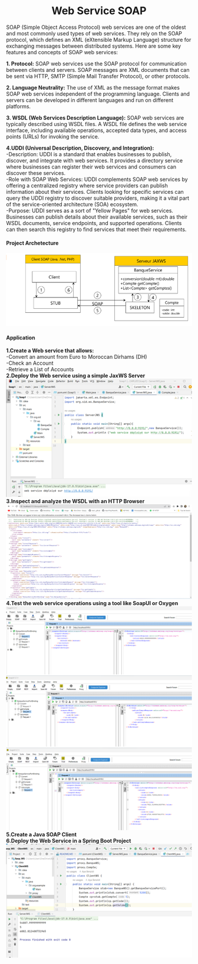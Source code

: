 <h1><center>Web Service SOAP</center></h1>
<P>SOAP (Simple Object Access Protocol) web services are one of the oldest and most commonly used types of web services. They rely on the SOAP protocol, which defines an XML (eXtensible Markup Language) structure for exchanging messages between distributed systems. Here are some key features and concepts of SOAP web services:
<P>
<P><b>1. Protocol:</b>
   SOAP web services use the SOAP protocol for communication between clients and servers. SOAP messages are XML documents that can be sent via HTTP, SMTP (Simple Mail Transfer Protocol), or other protocols.<P>
<P><b>2. Language Neutrality:</b>
   The use of XML as the message format makes SOAP web services independent of the programming language. Clients and servers can be developed in different languages and run on different platforms.<P>
<P><b>3. WSDL (Web Services Description Language):</b>
   SOAP web services are typically described using WSDL files. A WSDL file defines the web service interface, including available operations, accepted data types, and access points (URLs) for invoking the service.
</P>
<P><b>4.UDDI (Universal Description, Discovery, and Integration):</b><BR>
-Description: UDDI is a standard that enables businesses to publish, discover, and integrate with web services. It provides a directory service where businesses can register their web services and consumers can discover these services.<BR>
-Role with SOAP Web Services: UDDI complements SOAP web services by offering a centralized registry where service providers can publish information about their services. Clients looking for specific services can query the UDDI registry to discover suitable providers, making it a vital part of the service-oriented architecture (SOA) ecosystem.<BR>
-Purpose: UDDI serves as a sort of "Yellow Pages" for web services. Businesses can publish details about their available services, such as their WSDL documents, service endpoints, and supported operations. Clients can then search this registry to find services that meet their requirements.
<br>
<h4>Project Archetecture</h4>
<img src="Images/ARC.png">
<h4>Application</h4>
<b>1.Create a Web service that allows:</b><br>
-Convert an amount from Euro to Moroccan Dirhams (DH)<br>
-Check an Account<br>
-Retrieve a List of Accounts<br>
<b>2.Deploy the Web service using a simple JaxWS Server</b><br>
<img src="Images/soap2.png">
<b>3.Inspect and analyze the WSDL with an HTTP Browser</b><br>
<img src="Images/wsdl.png">
<b>4.Test the web service operations using a tool like SoapUI or Oxygen</b><br>
<img src="Images/soapCovert.png"><br>
<img src="Images/soapGetCompte.png"><br>
<img src="Images/soapListCompte.png"><br>
<b>5.Create a Java SOAP Client</b><br>
<b>6.Deploy the Web Service in a Spring Boot Project</b><br>
<img src="Images/soap3.png">